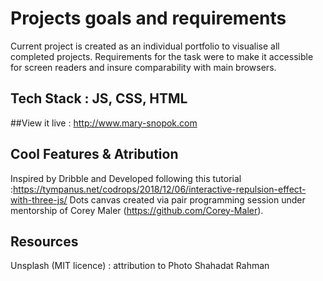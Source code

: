 # Projects goals and requirements

Current project is created as an individual portfolio to visualise all completed projects.
Requirements for the task were to make it accessible for screen readers and insure comparability
with main browsers.

## Tech Stack : JS, CSS, HTML

##View it live : http://www.mary-snopok.com

## Cool Features & Atribution

Inspired by Dribble and Developed following this tutorial :https://tympanus.net/codrops/2018/12/06/interactive-repulsion-effect-with-three-js/
Dots canvas created via pair programming session under mentorship of Corey Maler (https://github.com/Corey-Maler).

## Resources

Unsplash (MIT licence) : attribution to Photo Shahadat Rahman
